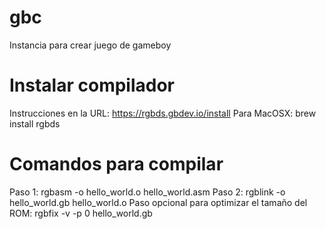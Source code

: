 # gbc
Instancia para crear juego de gameboy

# Instalar compilador
Instrucciones en la URL: https://rgbds.gbdev.io/install
Para MacOSX:
brew install rgbds

# Comandos para compilar
Paso 1:
rgbasm -o hello_world.o hello_world.asm
Paso 2:
rgblink -o hello_world.gb hello_world.o
Paso opcional para optimizar el tamaño del ROM:
rgbfix -v -p 0 hello_world.gb
